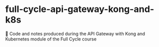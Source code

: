 # full-cycle-api-gateway-kong-and-k8s
🔄 Code and notes produced during the API Gateway with Kong and Kubernetes module of the Full Cycle course
